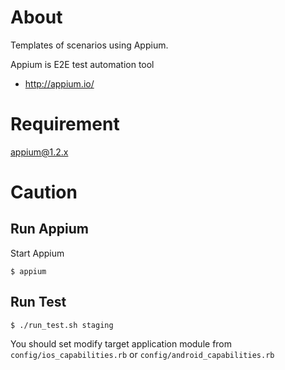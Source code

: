 # About

Templates of scenarios using Appium.

Appium is E2E test automation tool
- http://appium.io/

# Requirement
appium@1.2.x

# Caution
## Run Appium
Start Appium

```
$ appium
```

## Run Test

```
$ ./run_test.sh staging
```

You should set modify target application module from ```config/ios_capabilities.rb``` or ```config/android_capabilities.rb```

